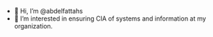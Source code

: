 - 👋 Hi, I’m @abdelfattahs
- 👀 I’m interested in ensuring CIA of systems and information at my organization.
<!---
abdelfattahs/abdelfattahs is a ✨ special ✨ repository because its `README.md` (this file) appears on your GitHub profile.
You can click the Preview link to take a look at your changes.
--->

